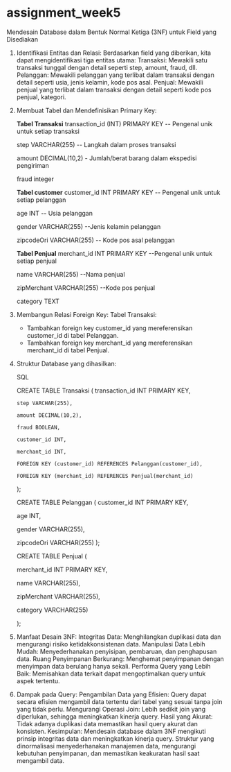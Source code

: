# assignment_week5

Mendesain Database dalam Bentuk Normal Ketiga (3NF) untuk Field yang Disediakan
 1. Identifikasi Entitas dan Relasi:
    Berdasarkan field yang diberikan, kita dapat mengidentifikasi tiga entitas utama:
    Transaksi: Mewakili satu transaksi tunggal dengan detail seperti step, amount, fraud, dll.
    Pelanggan: Mewakili pelanggan yang terlibat dalam transaksi dengan detail seperti usia, jenis kelamin, kode pos asal.
    Penjual: Mewakili penjual yang terlibat dalam transaksi dengan detail seperti kode pos penjual, kategori.
 2. Membuat Tabel dan Mendefinisikan Primary Key:

     **Tabel Transaksi**
     transaction_id (INT) PRIMARY KEY -- Pengenal unik untuk setiap transaksi
    
     step VARCHAR(255) -- Langkah dalam proses transaksi
    
     amount DECIMAL(10,2) - Jumlah/berat barang dalam ekspedisi pengiriman
    
     fraud integer
    
    **Tabel customer**
    customer_id INT PRIMARY KEY -- Pengenal unik untuk setiap pelanggan
    
    age INT -- Usia pelanggan
    
    gender VARCHAR(255) --Jenis kelamin pelanggan
    
    zipcodeOri VARCHAR(255) -- Kode pos asal pelanggan

    **Tabel Penjual**
    merchant_id INT PRIMARY KEY --Pengenal unik untuk setiap penjual
    
    name VARCHAR(255) --Nama penjual
    
    zipMerchant VARCHAR(255) --Kode pos penjual
    
    category TEXT

 4. Membangun Relasi Foreign Key:
    Tabel Transaksi:
     - Tambahkan foreign key customer_id yang mereferensikan customer_id di tabel Pelanggan.
     - Tambahkan foreign key merchant_id yang mereferensikan merchant_id di tabel Penjual.
 5. Struktur Database yang dihasilkan:

     SQL

     CREATE TABLE Transaksi
     (
        transaction_id INT PRIMARY KEY,
    
        step VARCHAR(255),
    
        amount DECIMAL(10,2),
    
        fraud BOOLEAN,
    
        customer_id INT,
    
        merchant_id INT,
    
        FOREIGN KEY (customer_id) REFERENCES Pelanggan(customer_id),
    
        FOREIGN KEY (merchant_id) REFERENCES Penjual(merchant_id)
      );

     CREATE TABLE Pelanggan (
       customer_id INT PRIMARY KEY,
    
       age INT,
    
       gender VARCHAR(255),
    
       zipcodeOri VARCHAR(255)
     );

    CREATE TABLE Penjual (
    
     merchant_id INT PRIMARY KEY,
    
     name VARCHAR(255),
    
     zipMerchant VARCHAR(255),
    
     category VARCHAR(255)
    
     );


  7. Manfaat Desain 3NF:
     Integritas Data: Menghilangkan duplikasi data dan mengurangi risiko ketidakkonsistenan data.
     Manipulasi Data Lebih Mudah: Menyederhanakan penyisipan, pembaruan, dan penghapusan data.
     Ruang Penyimpanan Berkurang: Menghemat penyimpanan dengan menyimpan data berulang hanya sekali.
     Performa Query yang Lebih Baik: Memisahkan data terkait dapat mengoptimalkan query untuk aspek tertentu.
  8. Dampak pada Query:
     Pengambilan Data yang Efisien: Query dapat secara efisien mengambil data tertentu dari tabel yang sesuai tanpa join yang tidak perlu.
     Mengurangi Operasi Join: Lebih sedikit join yang diperlukan, sehingga meningkatkan kinerja query.
     Hasil yang Akurat: Tidak adanya duplikasi data memastikan hasil query akurat dan konsisten.
     Kesimpulan:
     Mendesain database dalam 3NF mengikuti prinsip integritas data dan meningkatkan kinerja query. Struktur yang dinormalisasi menyederhanakan manajemen data, mengurangi 
     kebutuhan penyimpanan, dan memastikan keakuratan hasil saat mengambil data.
